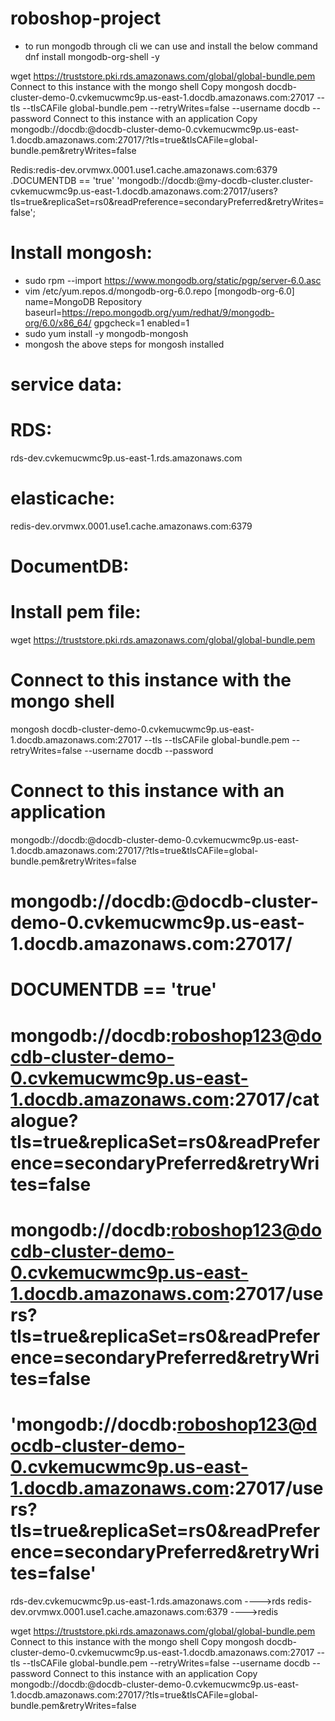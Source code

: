 # roboshop-project

* to run mongodb through cli we can use and install the below command
  dnf install mongodb-org-shell -y

wget https://truststore.pki.rds.amazonaws.com/global/global-bundle.pem
Connect to this instance with the mongo shell
Copy
mongosh docdb-cluster-demo-0.cvkemucwmc9p.us-east-1.docdb.amazonaws.com:27017 --tls --tlsCAFile global-bundle.pem --retryWrites=false --username docdb --password <insertYourPassword>
Connect to this instance with an application
Copy
mongodb://docdb:<insertYourPassword>@docdb-cluster-demo-0.cvkemucwmc9p.us-east-1.docdb.amazonaws.com:27017/?tls=true&tlsCAFile=global-bundle.pem&retryWrites=false

Redis:redis-dev.orvmwx.0001.use1.cache.amazonaws.com:6379
.DOCUMENTDB == 'true'
'mongodb://docdb:<insertYourPassword>@my-docdb-cluster.cluster-cvkemucwmc9p.us-east-1.docdb.amazonaws.com:27017/users?tls=true&replicaSet=rs0&readPreference=secondaryPreferred&retryWrites=false';


Install mongosh:
================
* sudo rpm --import https://www.mongodb.org/static/pgp/server-6.0.asc
* vim /etc/yum.repos.d/mongodb-org-6.0.repo
  [mongodb-org-6.0]
  name=MongoDB Repository
  baseurl=https://repo.mongodb.org/yum/redhat/9/mongodb-org/6.0/x86_64/
  gpgcheck=1
  enabled=1
* sudo yum install -y mongodb-mongosh
* mongosh
 the above steps for mongosh installed


service data:
=============
RDS:
====
rds-dev.cvkemucwmc9p.us-east-1.rds.amazonaws.com

elasticache:
============
redis-dev.orvmwx.0001.use1.cache.amazonaws.com:6379 

DocumentDB:
===========
Install pem file:
=================

wget https://truststore.pki.rds.amazonaws.com/global/global-bundle.pem

Connect to this instance with the mongo shell
=============================================
mongosh docdb-cluster-demo-0.cvkemucwmc9p.us-east-1.docdb.amazonaws.com:27017 --tls --tlsCAFile global-bundle.pem --retryWrites=false --username docdb --password <insertYourPassword>

Connect to this instance with an application
============================================
mongodb://docdb:<insertYourPassword>@docdb-cluster-demo-0.cvkemucwmc9p.us-east-1.docdb.amazonaws.com:27017/?tls=true&tlsCAFile=global-bundle.pem&retryWrites=false




# mongodb://docdb:<insertYourPassword>@docdb-cluster-demo-0.cvkemucwmc9p.us-east-1.docdb.amazonaws.com:27017/


# DOCUMENTDB == 'true'

# mongodb://docdb:roboshop123@docdb-cluster-demo-0.cvkemucwmc9p.us-east-1.docdb.amazonaws.com:27017/catalogue?tls=true&replicaSet=rs0&readPreference=secondaryPreferred&retryWrites=false


# mongodb://docdb:roboshop123@docdb-cluster-demo-0.cvkemucwmc9p.us-east-1.docdb.amazonaws.com:27017/users?tls=true&replicaSet=rs0&readPreference=secondaryPreferred&retryWrites=false

# 'mongodb://docdb:roboshop123@docdb-cluster-demo-0.cvkemucwmc9p.us-east-1.docdb.amazonaws.com:27017/users?tls=true&replicaSet=rs0&readPreference=secondaryPreferred&retryWrites=false'

rds-dev.cvkemucwmc9p.us-east-1.rds.amazonaws.com ---->rds
redis-dev.orvmwx.0001.use1.cache.amazonaws.com:6379 ---->redis


wget https://truststore.pki.rds.amazonaws.com/global/global-bundle.pem
Connect to this instance with the mongo shell
Copy
mongosh docdb-cluster-demo-0.cvkemucwmc9p.us-east-1.docdb.amazonaws.com:27017 --tls --tlsCAFile global-bundle.pem --retryWrites=false --username docdb --password <insertYourPassword>
Connect to this instance with an application
Copy
mongodb://docdb:<insertYourPassword>@docdb-cluster-demo-0.cvkemucwmc9p.us-east-1.docdb.amazonaws.com:27017/?tls=true&tlsCAFile=global-bundle.pem&retryWrites=false